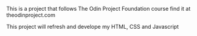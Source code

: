 This is a project that follows The Odin Project Foundation course
find it at theodinproject.com

This project will refresh and develope my HTML, CSS and Javascript